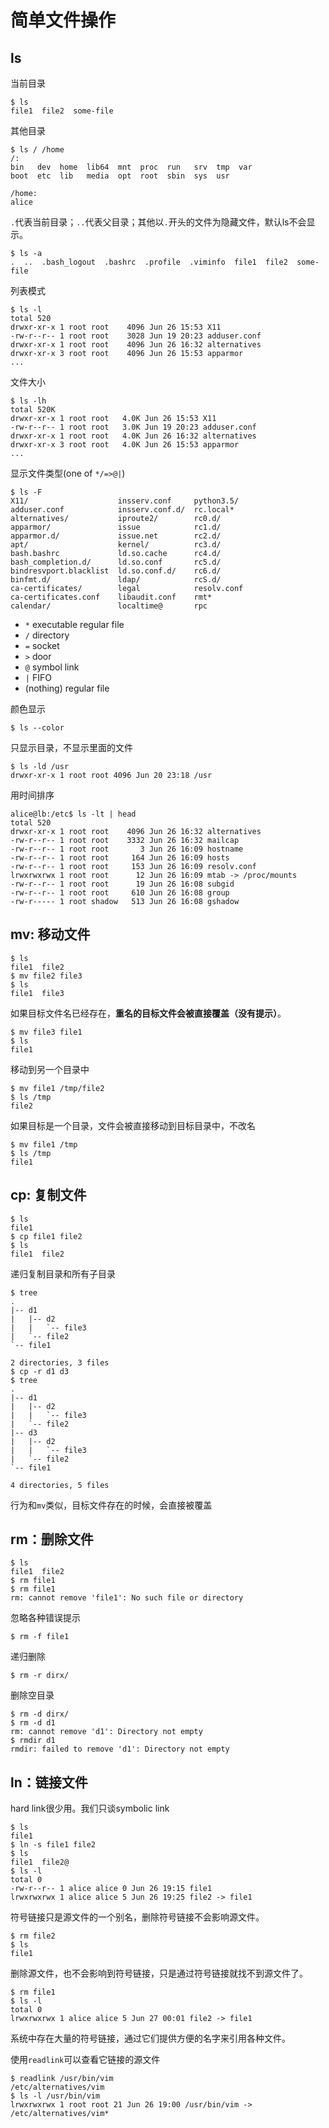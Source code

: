 # 简单文件操作

## ls

当前目录

    $ ls
    file1  file2  some-file

其他目录

    $ ls / /home
    /:
    bin   dev  home  lib64  mnt  proc  run   srv  tmp  var
    boot  etc  lib   media  opt  root  sbin  sys  usr

    /home:
    alice

`.`代表当前目录；`..`代表父目录；其他以`.`开头的文件为隐藏文件，默认ls不会显示。

    $ ls -a
    .  ..  .bash_logout  .bashrc  .profile  .viminfo  file1  file2  some-file

列表模式

    $ ls -l
    total 520
    drwxr-xr-x 1 root root    4096 Jun 26 15:53 X11
    -rw-r--r-- 1 root root    3028 Jun 19 20:23 adduser.conf
    drwxr-xr-x 1 root root    4096 Jun 26 16:32 alternatives
    drwxr-xr-x 3 root root    4096 Jun 26 15:53 apparmor
    ...

文件大小

    $ ls -lh
    total 520K
    drwxr-xr-x 1 root root   4.0K Jun 26 15:53 X11
    -rw-r--r-- 1 root root   3.0K Jun 19 20:23 adduser.conf
    drwxr-xr-x 1 root root   4.0K Jun 26 16:32 alternatives
    drwxr-xr-x 3 root root   4.0K Jun 26 15:53 apparmor
    ...

显示文件类型(one of `*/=>@|`)

    $ ls -F
    X11/                    insserv.conf     python3.5/
    adduser.conf            insserv.conf.d/  rc.local*
    alternatives/           iproute2/        rc0.d/
    apparmor/               issue            rc1.d/
    apparmor.d/             issue.net        rc2.d/
    apt/                    kernel/          rc3.d/
    bash.bashrc             ld.so.cache      rc4.d/
    bash_completion.d/      ld.so.conf       rc5.d/
    bindresvport.blacklist  ld.so.conf.d/    rc6.d/
    binfmt.d/               ldap/            rcS.d/
    ca-certificates/        legal            resolv.conf
    ca-certificates.conf    libaudit.conf    rmt*
    calendar/               localtime@       rpc

- `*` executable regular file
- `/` directory
- `=` socket
- `>` door
- `@` symbol link
- `|` FIFO
- (nothing) regular file

颜色显示

    $ ls --color

只显示目录，不显示里面的文件

    $ ls -ld /usr
    drwxr-xr-x 1 root root 4096 Jun 20 23:18 /usr

用时间排序

    alice@lb:/etc$ ls -lt | head
    total 520
    drwxr-xr-x 1 root root    4096 Jun 26 16:32 alternatives
    -rw-r--r-- 1 root root    3332 Jun 26 16:32 mailcap
    -rw-r--r-- 1 root root       3 Jun 26 16:09 hostname
    -rw-r--r-- 1 root root     164 Jun 26 16:09 hosts
    -rw-r--r-- 1 root root     153 Jun 26 16:09 resolv.conf
    lrwxrwxrwx 1 root root      12 Jun 26 16:09 mtab -> /proc/mounts
    -rw-r--r-- 1 root root      19 Jun 26 16:08 subgid
    -rw-r--r-- 1 root root     610 Jun 26 16:08 group
    -rw-r----- 1 root shadow   513 Jun 26 16:08 gshadow

## mv: 移动文件

    $ ls
    file1  file2
    $ mv file2 file3
    $ ls
    file1  file3

如果目标文件名已经存在，**重名的目标文件会被直接覆盖（没有提示）**。

    $ mv file3 file1
    $ ls
    file1

移动到另一个目录中

    $ mv file1 /tmp/file2
    $ ls /tmp
    file2

如果目标是一个目录，文件会被直接移动到目标目录中，不改名

    $ mv file1 /tmp
    $ ls /tmp
    file1

## cp: 复制文件

    $ ls
    file1
    $ cp file1 file2
    $ ls
    file1  file2

递归复制目录和所有子目录

    $ tree
    .
    |-- d1
    |   |-- d2
    |   |   `-- file3
    |   `-- file2
    `-- file1
    
    2 directories, 3 files
    $ cp -r d1 d3
    $ tree
    .
    |-- d1
    |   |-- d2
    |   |   `-- file3
    |   `-- file2
    |-- d3
    |   |-- d2
    |   |   `-- file3
    |   `-- file2
    `-- file1
    
    4 directories, 5 files

行为和`mv`类似，目标文件存在的时候，会直接被覆盖

## rm：删除文件

    $ ls
    file1  file2
    $ rm file1
    $ rm file1
    rm: cannot remove 'file1': No such file or directory

忽略各种错误提示

    $ rm -f file1

递归删除

    $ rm -r dirx/

删除空目录

    $ rm -d dirx/
    $ rm -d d1
    rm: cannot remove 'd1': Directory not empty
    $ rmdir d1
    rmdir: failed to remove 'd1': Directory not empty

## ln：链接文件

hard link很少用。我们只谈symbolic link

    $ ls
    file1
    $ ln -s file1 file2
    $ ls
    file1  file2@
    $ ls -l
    total 0
    -rw-r--r-- 1 alice alice 0 Jun 26 19:15 file1
    lrwxrwxrwx 1 alice alice 5 Jun 26 19:25 file2 -> file1

符号链接只是源文件的一个别名，删除符号链接不会影响源文件。

    $ rm file2
    $ ls
    file1

删除源文件，也不会影响到符号链接，只是通过符号链接就找不到源文件了。

    $ rm file1
    $ ls -l
    total 0
    lrwxrwxrwx 1 alice alice 5 Jun 27 00:01 file2 -> file1

系统中存在大量的符号链接，通过它们提供方便的名字来引用各种文件。

使用`readlink`可以查看它链接的源文件

    $ readlink /usr/bin/vim
    /etc/alternatives/vim
    $ ls -l /usr/bin/vim
    lrwxrwxrwx 1 root root 21 Jun 26 19:00 /usr/bin/vim -> /etc/alternatives/vim*

